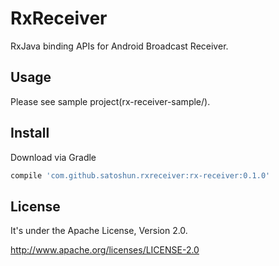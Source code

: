 # RxReceiver

RxJava binding APIs for Android Broadcast Receiver.


## Usage

Please see sample project(rx-receiver-sample/).

## Install

Download via Gradle

```groovy
compile 'com.github.satoshun.rxreceiver:rx-receiver:0.1.0'
```


## License

It's under the Apache License, Version 2.0.

   http://www.apache.org/licenses/LICENSE-2.0
